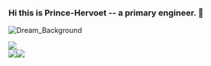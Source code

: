 ### Hi this is Prince-Hervoet -- a primary engineer. 👋

![Dream_Background](https://github.com/Prince-Hervoet/Prince-Hervoet/assets/122962161/ff73c2c1-02fa-4717-a6e3-5b11064a2c71)
<p></p>
<div style="display: flex;">
  <img src="https://img.shields.io/badge/c++-blue">
</div>

<div style="display: flex;">
  <img src="https://github-readme-stats.vercel.app/api/top-langs/?username=Prince-Hervoet&layout=pie">
  <img src="https://github-readme-stats.vercel.app/api?username=Prince-Hervoet&show_icons=true&theme=Gradient">
</div>





<!--
**Prince-Hervoet/Prince-Hervoet** is a ✨ _special_ ✨ repository because its `README.md` (this file) appears on your GitHub profile.

Here are some ideas to get you started:
- 💬 Ask me about ...  
- 🔭 I’m currently working on ...
- 🌱 I’m currently learning ...
- 👯 I’m looking to collaborate on ...
- 🤔 I’m looking for help with ...
- 💬 Ask me about ...
- 📫 How to reach me: ...
- 😄 Pronouns: ...
- ⚡ Fun fact: ...
-->
